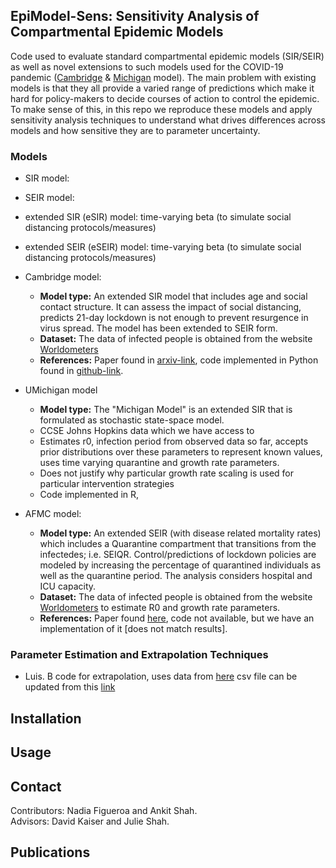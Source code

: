 ## EpiModel-Sens: Sensitivity Analysis of Compartmental Epidemic Models
Code used to evaluate standard compartmental epidemic models (SIR/SEIR) as well as novel extensions to such models used for the COVID-19 pandemic ([Cambridge](https://github.com/rajeshrinet/pyross) & [Michigan](https://github.com/lilywang1988/eSIR) model). The main problem with existing models is that they all provide a varied range of predictions which make it hard for policy-makers to decide courses of action to control the epidemic. To make sense of this, in this repo we reproduce these models and apply sensitivity analysis techniques to understand what drives differences across models and how sensitive they are to parameter uncertainty.

### Models
* SIR model: 

* SEIR model:

* extended SIR (eSIR) model: time-varying beta (to simulate social distancing protocols/measures)

* extended SEIR (eSEIR) model: time-varying beta (to simulate social distancing protocols/measures)

* Cambridge model: 
  * **Model type:** An extended SIR model that includes age and social contact structure. It can assess the impact of social distancing, predicts 21-day lockdown is not enough to prevent resurgence in virus spread. The model has been extended to SEIR form.
  * **Dataset:** The data of infected people is obtained from the website [Worldometers](https://www.worldometers.info/coronavirus/)
  * **References:** Paper found in [arxiv-link](https://arxiv.org/pdf/2003.12055.pdf), code implemented in Python found in [github-link](https://github.com/rajeshrinet/pyross).

* UMichigan model 
  * **Model type:** The "Michigan Model" is an extended SIR that is formulated as stochastic state-space model. 
  * CCSE Johns Hopkins data which we have access to
  * Estimates r0, infection period from observed data so far, accepts prior distributions over these parameters to represent known values, uses time varying quarantine and growth rate parameters. 
  * Does not justify why particular growth rate scaling is used for particular intervention strategies
  * Code implemented in R, 

* AFMC model:
  * **Model type:** An extended SEIR (with disease related mortality rates) which includes a Quarantine compartment that transitions from the infectedes; i.e. SEIQR. Control/predictions of lockdown policies are modeled by increasing the percentage of quarantined individuals as well as the quarantine period. The analysis considers hospital and ICU capacity.
  * **Dataset:** The data of infected people is obtained from the website [Worldometers](https://www.worldometers.info/coronavirus/) to estimate R0 and growth rate parameters. 
  * **References:** Paper found [here](https://www.sciencedirect.com/science/article/pii/S0377123720300605?via%3Dihub), code not available, but we have an implementation of it [does not match results].


### Parameter Estimation and Extrapolation Techniques
* Luis. B code for extrapolation, uses data from [here](https://hgis.uw.edu/virus/) csv file can be updated from this [link](https://github.com/jakobzhao/virus/blob/master/assets/virus.csv)

## Installation


## Usage


## Contact
Contributors: Nadia Figueroa and Ankit Shah.  
Advisors: David Kaiser and Julie Shah.

## Publications




